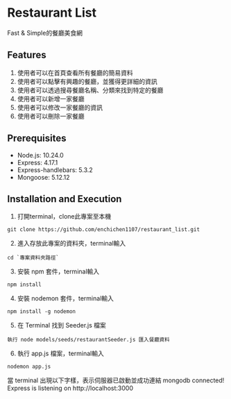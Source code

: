 # Restaurant List
Fast & Simple的餐廳美食網

## Features
1. 使用者可以在首頁查看所有餐廳的簡易資料
2. 使用者可以點擊有興趣的餐廳，並獲得更詳細的資訊
3. 使用者可以透過搜尋餐廳名稱、分類來找到特定的餐廳
4. 使用者可以新增一家餐廳
5. 使用者可以修改一家餐廳的資訊
6. 使用者可以刪除一家餐廳

## Prerequisites
- Node.js: 10.24.0
- Express: 4.17.1
- Express-handlebars: 5.3.2
- Mongoose: 5.12.12

## Installation and Execution
1. 打開terminal，clone此專案至本機
```
git clone https://github.com/enchichen1107/restaurant_list.git
```
2. 進入存放此專案的資料夾，terminal輸入
```
cd `專案資料夾路徑`
```
3. 安裝 npm 套件，terminal輸入
```
npm install 
```
4. 安裝 nodemon 套件，terminal輸入
```
npm install -g nodemon
```
5. 在 Terminal 找到 Seeder.js 檔案
```
執行 node models/seeds/restaurantSeeder.js 匯入餐廳資料
```
6. 執行 app.js 檔案，terminal輸入
```
nodemon app.js
```
當 terminal 出現以下字樣，表示伺服器已啟動並成功連結
mongodb connected!
Express is listening on http://localhost:3000

